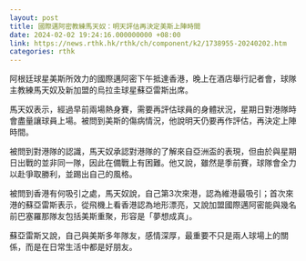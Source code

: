 ```yaml
---
layout: post
title: 國際邁阿密教練馬天奴：明天評估再決定美斯上陣時間
date: 2024-02-02 19:24:16.000000000 +08:00
link: https://news.rthk.hk/rthk/ch/component/k2/1738955-20240202.htm
categories: rthk
---
```


阿根廷球星美斯所效力的國際邁阿密下午抵達香港，晚上在酒店舉行記者會，球隊主教練馬天奴及新加盟的烏拉圭球星蘇亞雷斯出席。

馬天奴表示，經過早前兩場熱身賽，需要再評估球員的身體狀況，星期日對港隊時會盡量讓球員上場。被問到美斯的傷病情況，他說明天仍要再作評估，再決定上陣時間。

被問到對港隊的認識，馬天奴承認對港隊的了解來自亞洲盃的表現，但由於與星期日出戰的並非同一隊，因此在備戰上有困難。他又說，雖然是季前賽，球隊會全力以赴爭取勝利，並踢出自己的風格。

被問到香港有何吸引之處，馬天奴說，自己第3次來港，認為維港最吸引；首次來港的蘇亞雷斯表示，從飛機上看香港認為地形漂亮，又說加盟國際邁阿密能與幾名前巴塞羅那隊友包括美斯重聚，形容是「夢想成真」。

蘇亞雷斯又說，自己與美斯多年隊友，感情深厚，最重要不只是兩人球場上的關係，而是在日常生活中都是好朋友。
